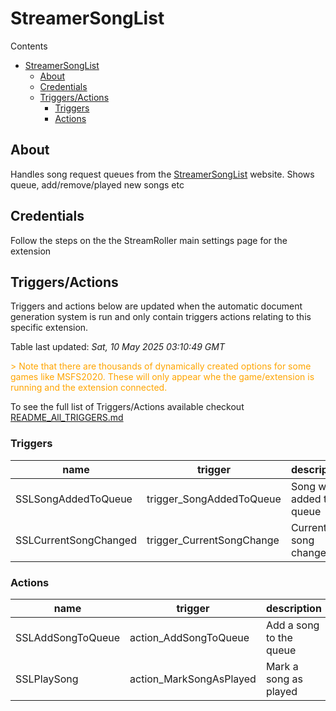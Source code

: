 <!-- this file will be auto updated for triggers and actions when the apidocs automatic
document builder is run.
To have the triggers and actions inserted do not remove the tags 'ReplaceTAGFor...' below
To run go to 'StreamRoller\docs\apidocs' and run 'node readmebuilder.mjs'
The script will parse files in the extensions directory looking for "triggersandactions ="
if found it will attempt to load hte file and use the exported 'triggersandactions' variable
to create the tables shown in the parsed README.md files
This was the only way I could find to autoupdate the triggers and actions lists
 -->
# StreamerSongList

Contents

- [StreamerSongList](#streamersonglist)
  - [About](#about)
  - [Credentials](#credentials)
  - [Triggers/Actions](#triggersactions)
    - [Triggers](#triggers)
    - [Actions](#actions)

## About

Handles song request queues from the [StreamerSongList](http://StreamerSongList.com/) website. Shows queue, add/remove/played new songs etc

## Credentials

Follow the steps on the the StreamRoller main settings page for the extension

## Triggers/Actions



Triggers and actions below are updated when the automatic document generation system is run and only contain triggers actions relating to this specific extension.

Table last updated: *Sat, 10 May 2025 03:10:49 GMT*

<div style='color:orange'>> Note that there are thousands of dynamically created options for some games like MSFS2020. These will only appear whe the game/extension is running and the extension connected.</div>

To see the full list of Triggers/Actions available checkout [README_All_TRIGGERS.md](https://github.com/SilenusTA/StreamRoller/blob/master/README_All_TRIGGERS.md)

### Triggers

| name | trigger | description |
| --- | --- | --- |
| SSLSongAddedToQueue | trigger_SongAddedToQueue | Song was added to queue |
| SSLCurrentSongChanged | trigger_CurrentSongChange | Current song changed |


### Actions

| name | trigger | description |
| --- | --- | --- |
| SSLAddSongToQueue | action_AddSongToQueue | Add a song to the queue |
| SSLPlaySong | action_MarkSongAsPlayed | Mark a song as played |

